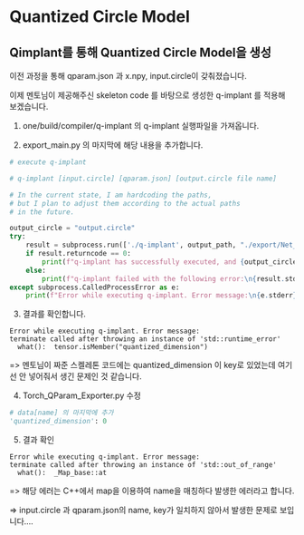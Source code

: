 # Quantized Circle Model

## Qimplant를 통해 Quantized Circle Model을 생성

이전 과정을 통해 qparam.json 과 x.npy, input.circle이 갖춰졌습니다.

이제 멘토님이 제공해주신 skeleton code 를 바탕으로 생성한 q-implant 를 적용해 보겠습니다.

1. one/build/compiler/q-implant 의 q-implant 실행파일을 가져옵니다.

2. export_main.py 의 마지막에 해당 내용을 추가합니다.

```python
# execute q-implant

# q-implant [input.circle] [qparam.json] [output.circle file name]

# In the current state, I am hardcoding the paths,
# but I plan to adjust them according to the actual paths
# in the future.

output_circle = "output.circle"
try:
    result = subprocess.run(['./q-implant', output_path, "./export/Net_Conv2d/qparam.json", output_circle], check=True, stdout=subprocess.PIPE, stderr=subprocess.PIPE, text=True)
    if result.returncode == 0:
        print(f"q-implant has successfully executed, and {output_circle} has been generated.")
    else:
        print(f"q-implant failed with the following error:\n{result.stderr}")
except subprocess.CalledProcessError as e:
    print(f"Error while executing q-implant. Error message:\n{e.stderr}")
```

3. 결과를 확인합니다.

```
Error while executing q-implant. Error message:
terminate called after throwing an instance of 'std::runtime_error'
  what():  tensor.isMember("quantized_dimension")
```

=> 멘토님이 짜준 스켈레톤 코드에는 quantized_dimension 이 key로 있었는데 여기선 안 넣어줘서 생긴 문제인 것 같습니다.

4. Torch_QParam_Exporter.py 수정

```python
# data[name] 의 마지막에 추가
'quantized_dimension': 0
```

5. 결과 확인

```
Error while executing q-implant. Error message:
terminate called after throwing an instance of 'std::out_of_range'
  what():  _Map_base::at
```

=> 해당 에러는 C++에서 map을 이용하여 name을 매칭하다 발생한 에러라고 합니다.

=> input.circle 과 qparam.json의 name, key가 일치하지 않아서 발생한 문제로 보입니다....
